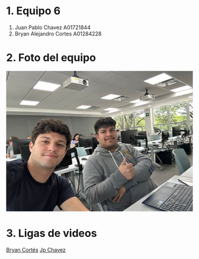 # 1. Equipo 6
1. Juan Pablo Chavez A01721844
2. Bryan Alejandro Cortes A01284228

# 2. Foto del equipo
![](equipo)
# 3. Ligas de videos
[Bryan Cortés](https://youtu.be/9wG40jIhlVE)
[Jp Chavez](https://drive.google.com/file/d/1L4bSS1SYt39bjKuOEoCCy1Kx6ANtSecJ/view?usp=sharing)
